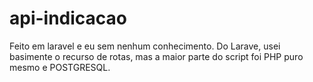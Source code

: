 # api-indicacao
Feito em laravel e eu sem nenhum conhecimento. 
Do Larave, usei basimente o recurso de rotas, mas a maior parte do script foi PHP puro mesmo e POSTGRESQL.
